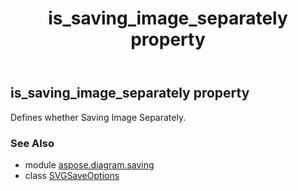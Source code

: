 ﻿---
title: is_saving_image_separately property
second_title: Aspose.Diagram for Python via .NET API References
description: 
type: docs
weight: 150
url: /python-net/aspose.diagram.saving/svgsaveoptions/is_saving_image_separately/
is_root: false
---

## is_saving_image_separately property


Defines whether Saving Image Separately.

### See Also
* module [aspose.diagram.saving](../../)
* class [SVGSaveOptions](/diagram/python-net/aspose.diagram.saving/svgsaveoptions)
